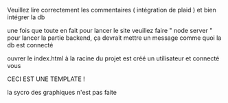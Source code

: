 Veuillez lire correctement les commentaires ( intégration de plaid ) et bien intégrer la db 

une fois que toute en fait pour lancer le site veuillez faire " node server " pour lancer la partie backend, ça devrait mettre un message comme quoi la db est connecté

ouvrer le index.html à la racine du projet est créé un utilisateur et connecté vous


CECI EST UNE TEMPLATE !


la sycro des graphiques n'est pas faite
